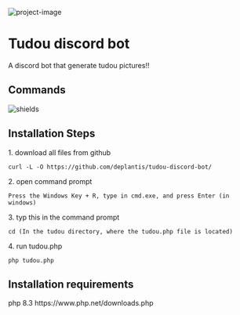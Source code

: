 

<p ><img src="https://i.postimg.cc/nzgBQ7QZ/rsz-1schermafbeelding-2024-07-18-223921.png" alt="project-image"></p>
<h1  id="title">Tudou discord bot</h1>
<p id="description">A discord bot that generate tudou pictures!!</p>


<h2>Commands</h2>
<p><img src="https://i.postimg.cc/3N371fGZ/image.png" alt="shields"></p>

<h2>Installation Steps</h2>

<p>1. download all files from github</p>

```
curl -L -O https://github.com/deplantis/tudou-discord-bot/
```
<p>2. open command prompt</p>

```
Press the Windows Key + R, type in cmd.exe, and press Enter (in windows)
```

<p>3. typ this in the command prompt </p>

```
cd (In the tudou directory, where the tudou.php file is located)
```
<p>4. run tudou.php</p>

```
php tudou.php
```
<h2> Installation requirements </h2>
<P>php 8.3 https://www.php.net/downloads.php </P>
